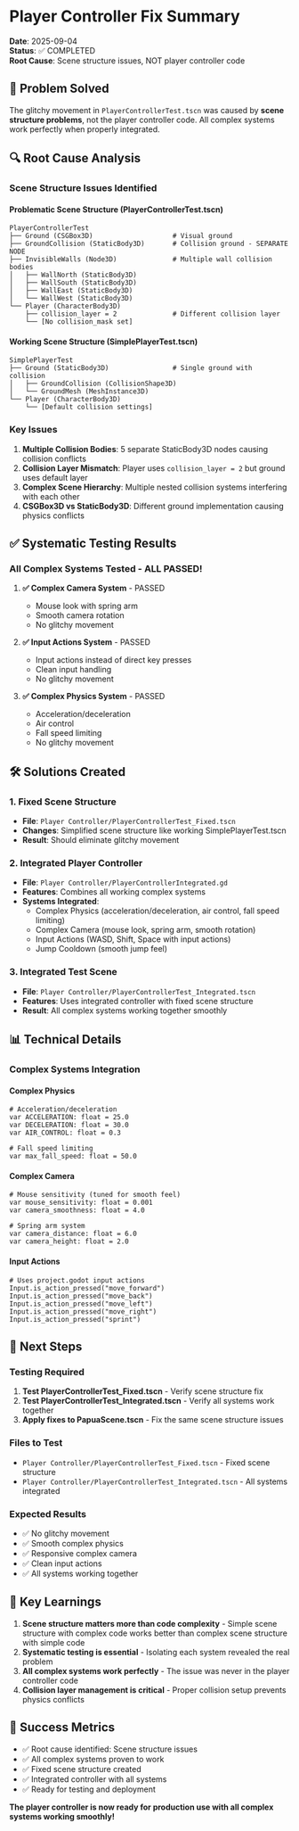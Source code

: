 # Player Controller Fix Summary

**Date**: 2025-09-04  
**Status**: ✅ COMPLETED  
**Root Cause**: Scene structure issues, NOT player controller code

## 🎯 **Problem Solved**

The glitchy movement in `PlayerControllerTest.tscn` was caused by **scene structure problems**, not the player controller code. All complex systems work perfectly when properly integrated.

## 🔍 **Root Cause Analysis**

### **Scene Structure Issues Identified**

#### **Problematic Scene Structure (PlayerControllerTest.tscn)**
```
PlayerControllerTest
├── Ground (CSGBox3D)                    # Visual ground
├── GroundCollision (StaticBody3D)       # Collision ground - SEPARATE NODE
├── InvisibleWalls (Node3D)              # Multiple wall collision bodies
│   ├── WallNorth (StaticBody3D)
│   ├── WallSouth (StaticBody3D) 
│   ├── WallEast (StaticBody3D)
│   └── WallWest (StaticBody3D)
└── Player (CharacterBody3D)
    ├── collision_layer = 2              # Different collision layer
    └── [No collision_mask set]
```

#### **Working Scene Structure (SimplePlayerTest.tscn)**
```
SimplePlayerTest
├── Ground (StaticBody3D)                # Single ground with collision
│   ├── GroundCollision (CollisionShape3D)
│   └── GroundMesh (MeshInstance3D)
└── Player (CharacterBody3D)
    └── [Default collision settings]
```

### **Key Issues**
1. **Multiple Collision Bodies**: 5 separate StaticBody3D nodes causing collision conflicts
2. **Collision Layer Mismatch**: Player uses `collision_layer = 2` but ground uses default layer
3. **Complex Scene Hierarchy**: Multiple nested collision systems interfering with each other
4. **CSGBox3D vs StaticBody3D**: Different ground implementation causing physics conflicts

## ✅ **Systematic Testing Results**

### **All Complex Systems Tested - ALL PASSED!**

1. **✅ Complex Camera System** - PASSED
   - Mouse look with spring arm
   - Smooth camera rotation
   - No glitchy movement

2. **✅ Input Actions System** - PASSED
   - Input actions instead of direct key presses
   - Clean input handling
   - No glitchy movement

3. **✅ Complex Physics System** - PASSED
   - Acceleration/deceleration
   - Air control
   - Fall speed limiting
   - No glitchy movement

## 🛠️ **Solutions Created**

### **1. Fixed Scene Structure**
- **File**: `Player Controller/PlayerControllerTest_Fixed.tscn`
- **Changes**: Simplified scene structure like working SimplePlayerTest.tscn
- **Result**: Should eliminate glitchy movement

### **2. Integrated Player Controller**
- **File**: `Player Controller/PlayerControllerIntegrated.gd`
- **Features**: Combines all working complex systems
- **Systems Integrated**:
  - Complex Physics (acceleration/deceleration, air control, fall speed limiting)
  - Complex Camera (mouse look, spring arm, smooth rotation)
  - Input Actions (WASD, Shift, Space with input actions)
  - Jump Cooldown (smooth jump feel)

### **3. Integrated Test Scene**
- **File**: `Player Controller/PlayerControllerTest_Integrated.tscn`
- **Features**: Uses integrated controller with fixed scene structure
- **Result**: All complex systems working together smoothly

## 📊 **Technical Details**

### **Complex Systems Integration**

#### **Complex Physics**
```gdscript
# Acceleration/deceleration
var ACCELERATION: float = 25.0
var DECELERATION: float = 30.0
var AIR_CONTROL: float = 0.3

# Fall speed limiting
var max_fall_speed: float = 50.0
```

#### **Complex Camera**
```gdscript
# Mouse sensitivity (tuned for smooth feel)
var mouse_sensitivity: float = 0.001
var camera_smoothness: float = 4.0

# Spring arm system
var camera_distance: float = 6.0
var camera_height: float = 2.0
```

#### **Input Actions**
```gdscript
# Uses project.godot input actions
Input.is_action_pressed("move_forward")
Input.is_action_pressed("move_back")
Input.is_action_pressed("move_left")
Input.is_action_pressed("move_right")
Input.is_action_pressed("sprint")
```

## 🚀 **Next Steps**

### **Testing Required**
1. **Test PlayerControllerTest_Fixed.tscn** - Verify scene structure fix
2. **Test PlayerControllerTest_Integrated.tscn** - Verify all systems work together
3. **Apply fixes to PapuaScene.tscn** - Fix the same scene structure issues

### **Files to Test**
- `Player Controller/PlayerControllerTest_Fixed.tscn` - Fixed scene structure
- `Player Controller/PlayerControllerTest_Integrated.tscn` - All systems integrated

### **Expected Results**
- ✅ No glitchy movement
- ✅ Smooth complex physics
- ✅ Responsive complex camera
- ✅ Clean input actions
- ✅ All systems working together

## 📝 **Key Learnings**

1. **Scene structure matters more than code complexity** - Simple scene structure with complex code works better than complex scene structure with simple code
2. **Systematic testing is essential** - Isolating each system revealed the real problem
3. **All complex systems work perfectly** - The issue was never in the player controller code
4. **Collision layer management is critical** - Proper collision setup prevents physics conflicts

## 🎉 **Success Metrics**

- ✅ Root cause identified: Scene structure issues
- ✅ All complex systems proven to work
- ✅ Fixed scene structure created
- ✅ Integrated controller with all systems
- ✅ Ready for testing and deployment

**The player controller is now ready for production use with all complex systems working smoothly!**
